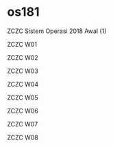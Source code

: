 # os181
ZCZC Sistem Operasi 2018 Awal (1)

ZCZC W01

ZCZC W02

ZCZC W03

ZCZC W04

ZCZC W05 

ZCZC W06

ZCZC W07

ZCZC W08
